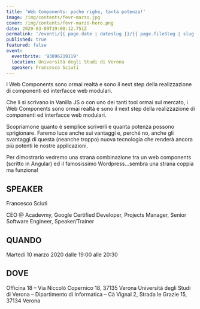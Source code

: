 ```yaml
---
title: 'Web Components: poche righe, tanta potenza!'
image: /img/contents/fevr-marzo.jpg
cover: /img/contents/fevr-marzo-hero.png
date: 2020-03-09T19:00:12.751Z
permalink: '/eventi/{{ page.date | dateslug }}/{{ page.fileSlug | slug }}/index.html'
published: true
featured: false
event:
  eventbrite: '93896219119'
  location: Università degli Studi di Verona
  speaker: Francesco Sciuti
---
```

I Web Components sono ormai realtà e sono il next step della realizzazione di componenti ed interfacce web modulari.

Che li si scrivano in Vanilla JS o con uno dei tanti tool ormai sul mercato, i Web Components sono ormai realtà e sono il next step della realizzazione di componenti ed interfacce web modulari.

Scopriamone quanto è semplice scriverli e quanta potenza possono sprigionare. Faremo luce anche sui vantaggi e, perché no, anche gli svantaggi di questa (neanche troppo) nuova tecnologia che renderà ancora più potenti le nostre applicazioni.

Per dimostrarlo vedremo una strana combinazione tra un web components (scritto in Angular) ed il famosissimo Wordpress...sembra una strana coppia ma funziona!

## SPEAKER

Francesco Sciuti

CEO @ Acadevmy, Google Certified Developer, Projects Manager, Senior Software Engineer, Speaker/Trainer

## QUANDO

Martedì 10 marzo 2020 dalle 19:00 alle 20:30

## DOVE

Officina 18 – Via Niccolò Copernico 18, 37135 Verona Università degli Studi di Verona – Dipartimento di Informatica – Cà Vignal 2, Strada le Grazie 15, 37134 Verona
